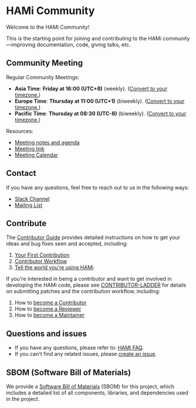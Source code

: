 # HAMi Community

Welcome to the HAMi Community!

This is the starting point for joining and contributing to the HAMi community—improving documentation, code, giving talks, etc.

## Community Meeting

Regular Community Meetings:
- **Asia Time**: **Friday at 16:00 (UTC+8)** (weekly).
  ([Convert to your timezone.](https://www.thetimezoneconverter.com/?t=14%3A30&tz=GMT%2B8&))
- **Europe Time**: **Thursday at 11:00 (UTC+1)** (biweekly).
  ([Convert to your timezone.](https://www.thetimezoneconverter.com/?t=16%3A30&tz=GMT%2B8&))
- **Pacific Time**: **Thursday at 08:30 (UTC-8)** (biweekly).
  ([Convert to your timezone.](https://www.thetimezoneconverter.com/?t=10%3A00&tz=GMT%2B8&))

Resources:
- [Meeting notes and agenda](https://docs.google.com/document/d/1YC6hco03_oXbF9IOUPJ29VWEddmITIKIfSmBX8JtGBw/edit#heading=h.g61sgp7w0d0c)
- [Meeting link](https://meeting.tencent.com/dm/Ntiwq1BICD1P)
- [Meeting Calendar](https://calendar.google.com/calendar/embed?src=hami@project-hami.com)

## Contact

If you have any questions, feel free to reach out to us in the following ways:

- [Slack Channel](https://cloud-native.slack.com/archives/C07T10BU4R2)
- [Mailing List](https://groups.google.com/forum/#!forum/hami-project)

## Contribute

The [Contributor Guide](./contributing.md) provides detailed instructions on how to get your ideas and bug fixes seen and accepted, including:

1. [Your First Contribution](./contributing.md#your-first-contribution)
2. [Contributor Workflow](./contributing.md#contributor-workflow)
3. [Tell the world you're using HAMi](./adopters.md)


If you're interested in being a contributor and want to get involved in developing the HAMi code, please see [CONTRIBUTOR-LADDER](./CONTRIBUTOR-LADDER.md#contributor) for details on submitting patches and the contribution workflow, including:

1. How to [become a Contributor](./CONTRIBUTOR-LADDER.md#contributor)
2. How to [become a Reviewer](./CONTRIBUTOR-LADDER.md#reviewer)
3. How to [become a Maintainer](./CONTRIBUTOR-LADDER.md#maintainer)

## Questions and issues

- If you have any questions, please refer to: [HAMi FAQ](https://github.com/Project-HAMi/HAMi/issues/646). 
- If you can't find any related issues, please [create an issue](https://github.com/Project-HAMi/HAMi/issues/new).

## SBOM (Software Bill of Materials)

We provide a [Software Bill of Materials](./sbom.md) (SBOM) for this project, which includes a detailed list of all components, libraries, and dependencies used in the project.

